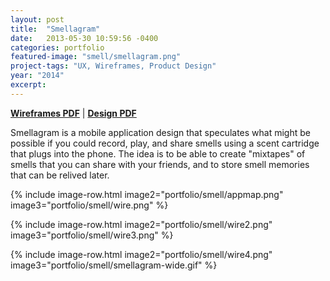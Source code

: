 ```yaml
---
layout: post
title:  "Smellagram"
date:   2013-05-30 10:59:56 -0400
categories: portfolio
featured-image: "smell/smellagram.png"
project-tags: "UX, Wireframes, Product Design"
year: "2014"
excerpt:
---
```


**[Wireframes PDF](images/portfolio/smell/wires.pdf)** \| **[Design PDF](images/portfolio/smell/design.pdf)**

Smellagram is a mobile application design that speculates what might be possible if you could record, play, and share smells using a scent cartridge that plugs into the phone. The idea is to be able to create "mixtapes" of smells that you can share with your friends, and to store smell memories that can be relived later.

{% include image-row.html image2="portfolio/smell/appmap.png" image3="portfolio/smell/wire.png" %}

{% include image-row.html image2="portfolio/smell/wire2.png" image3="portfolio/smell/wire3.png" %}

{% include image-row.html image2="portfolio/smell/wire4.png" image3="portfolio/smell/smellagram-wide.gif" %}
